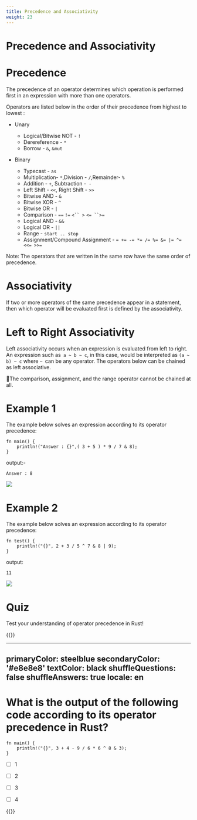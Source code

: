 ```yaml
---
title: Precedence and Associativity
weight: 23
---
```


# Precedence and Associativity

# Precedence

The precedence of an operator determines which operation is performed first in an expression with more than one operators.

Operators are listed below in the order of their precedence from highest to lowest :

- Unary
   - Logical/Bitwise NOT - `!`
   - Derereference - `*`
   - Borrow - `&`, `&mut`
   
   
- Binary
   - Typecast - `as`
   - Multiplication- `*`,Division - `/`,Remainder- `%`
   - Addition - `+`, Subtraction -` -`
   - Left Shift - `<<`, Right Shift - `>>`
   - Bitwise AND - `&`
   - Bitwise XOR - `^`
   - Bitwise OR - `|`
   - Comparison - `==` `!=` `<`` >` `<= ``>=`
   - Logical AND - `&&`
   - Logical OR - `||`
   - Range - `start .. stop`
   - Assignment/Compound Assignment - `= += -= *= /= %= &= |= ^= <<= >>=`
   
   
 Note: The operators that are written in the same row have the same order of precedence.
 
# Associativity 

If two or more operators of the same precedence appear in a statement, then which operator will be evaluated first is defined by the associativity.

# Left to Right Associativity 

Left associativity occurs when an expression is evaluated from left to right. An expression such as` a ~ b ~ c`, in this case, would be interpreted as 
`(a ~ b) ~ c` where `~ `can be any operator.
The operators below can be chained as left associative.

📝The comparison, assignment, and the range operator cannot be chained at all.

# Example 1 

The example below solves an expression according to its operator precedence:

```
fn main() {
    println!("Answer : {}",( 3 + 5 ) * 9 / 7 & 8);
}

```
output:- 
```
Answer : 8

```

![](/img/diagrams/39.precedence-ex1.png)

# Example 2 

The example below solves an expression according to its operator precedence:

```
fn test() {
    println!("{}", 2 + 3 / 5 ^ 7 & 8 | 9);
}

```
output:
```
11

```

![](/img/diagrams/40.precedence-ex2.png)

# Quiz 

Test your understanding of operator precedence in Rust!

{{<quizdown>}}

---
primaryColor: steelblue
secondaryColor: '#e8e8e8'
textColor: black
shuffleQuestions: false
shuffleAnswers: true
locale: en
---


# What is the output of the following code according to its operator precedence in Rust? 


```
fn main() {
    println!("{}", 3 + 4 - 9 / 6 * 6 ^ 8 & 3);
}

```

- [ ] 1 
- [ ] 2 
- [ ] 3 
- [ ] 4 



{{</quizdown>}}



   

